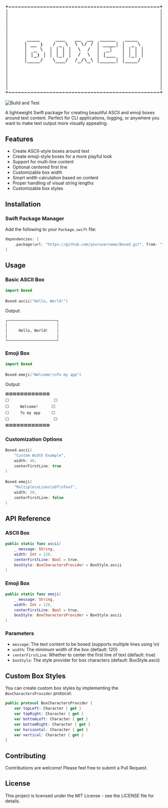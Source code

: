 <p align="center">
  <img src="https://github.com/brunogama/boxed/blob/main/assets/img/banner.png?raw=true" alt="Banner">
</p>

![Build and Test](https://github.com/brunogama/BoxedContent/actions/workflows/build.yml/badge.svg?branch=main)

A lightweight Swift package for creating beautiful ASCII and emoji boxes around text content. Perfect for CLI applications, logging, or anywhere you want to make text output more visually appealing.

## Features

- Create ASCII-style boxes around text
- Create emoji-style boxes for a more playful look
- Support for multi-line content
- Optional centered first line
- Customizable box width
- Smart width calculation based on content
- Proper handling of visual string lengths
- Customizable box styles

## Installation

### Swift Package Manager

Add the following to your `Package.swift` file:

```swift
dependencies: [
    .package(url: "https://github.com/yourusername/Boxed.git", from: "1.0.0")
]
```

## Usage

### Basic ASCII Box

```swift
import Boxed

Boxed.ascii("Hello, World!")
```

Output:
```
┌──────────────────────┐
│                      │
│     Hello, World!    │
│                      │
└──────────────────────┘
```

### Emoji Box

```swift
import Boxed

Boxed.emoji("Welcome!\nTo my app")
```

Output:
```
🟦🟦🟦🟦🟦🟦🟦🟦🟦🟦🟦🟦
⬜️                    ⬜️
⬜️     Welcome!      ⬜️
⬜️     To my app     ⬜️
⬜️                    ⬜️
🟦🟦🟦🟦🟦🟦🟦🟦🟦🟦🟦🟦
```

### Customization Options

```swift
Boxed.ascii(
    "Custom Width Example",
    width: 40,
    centerFirstLine: true
)

Boxed.emoji(
    "Multiple\nLines\nOf\nText",
    width: 30,
    centerFirstLine: false
)
```

## API Reference

### ASCII Box

```swift
public static func ascii(
    _ message: String,
    width: Int = 120,
    centerFirstLine: Bool = true,
    boxStyle: BoxCharactersProvider = BoxStyle.ascii
)
```

### Emoji Box

```swift
public static func emoji(
    _ message: String,
    width: Int = 120,
    centerFirstLine: Bool = true,
    boxStyle: BoxCharactersProvider = BoxStyle.ascii
)
```

### Parameters

- `message`: The text content to be boxed (supports multiple lines using \n)
- `width`: The minimum width of the box (default: 120)
- `centerFirstLine`: Whether to center the first line of text (default: true)
- `boxStyle`: The style provider for box characters (default: BoxStyle.ascii)

## Custom Box Styles

You can create custom box styles by implementing the `BoxCharactersProvider` protocol:

```swift
public protocol BoxCharactersProvider {
    var topLeft: Character { get }
    var topRight: Character { get }
    var bottomLeft: Character { get }
    var bottomRight: Character { get }
    var horizontal: Character { get }
    var vertical: Character { get }
}
```

## Contributing

Contributions are welcome! Please feel free to submit a Pull Request.

## License

This project is licensed under the MIT License - see the LICENSE file for details.

